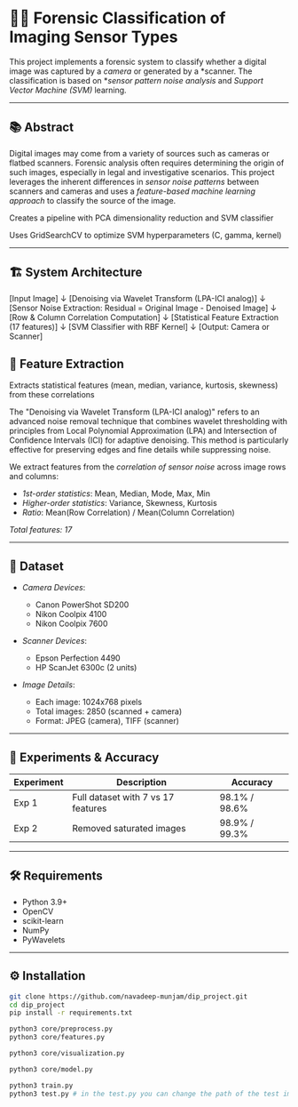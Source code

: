 # 🕵️‍♂️ Forensic Classification of Imaging Sensor Types

This project implements a forensic system to classify whether a digital image was captured by a *camera* or generated by a *scanner. The classification is based on **sensor pattern noise analysis* and *Support Vector Machine (SVM)* learning.

---

## 📚 Abstract

Digital images may come from a variety of sources such as cameras or flatbed scanners. Forensic analysis often requires determining the origin of such images, especially in legal and investigative scenarios. This project leverages the inherent differences in *sensor noise patterns* between scanners and cameras and uses a *feature-based machine learning approach* to classify the source of the image.

Creates a pipeline with PCA dimensionality reduction and SVM classifier

Uses GridSearchCV to optimize SVM hyperparameters (C, gamma, kernel)

---

## 🏗️ System Architecture 
[Input Image]
       ↓
[Denoising via Wavelet Transform (LPA-ICI analog)]
       ↓
[Sensor Noise Extraction: Residual = Original Image - Denoised Image]
       ↓
[Row & Column Correlation Computation]
       ↓
[Statistical Feature Extraction (17 features)]
       ↓
[SVM Classifier with RBF Kernel]
       ↓
[Output: Camera or Scanner]




## 🧠 Feature Extraction
Extracts statistical features (mean, median, variance, kurtosis, skewness) from these correlations

The "Denoising via Wavelet Transform (LPA-ICI analog)" refers to an advanced noise removal technique that combines wavelet thresholding with principles from Local Polynomial Approximation (LPA) and Intersection of Confidence Intervals (ICI) for adaptive denoising. This method is particularly effective for preserving edges and fine details while suppressing noise.


We extract features from the *correlation of sensor noise* across image rows and columns:

- *1st-order statistics*: Mean, Median, Mode, Max, Min  
- *Higher-order statistics*: Variance, Skewness, Kurtosis  
- *Ratio*: Mean(Row Correlation) / Mean(Column Correlation)

*Total features: 17*

---

## 📂 Dataset

- *Camera Devices*:
  - Canon PowerShot SD200
  - Nikon Coolpix 4100
  - Nikon Coolpix 7600

- *Scanner Devices*:
  - Epson Perfection 4490
  - HP ScanJet 6300c (2 units)

- *Image Details*:
  - Each image: 1024x768 pixels
  - Total images: 2850 (scanned + camera)
  - Format: JPEG (camera), TIFF (scanner)

---

## 🧪 Experiments & Accuracy

| Experiment | Description | Accuracy |
|------------|-------------|----------|
| Exp 1 | Full dataset with 7 vs 17 features | 98.1% / 98.6% |
| Exp 2 | Removed saturated images | 98.9% / 99.3% |


---

## 🛠️ Requirements

- Python 3.9+
- OpenCV
- scikit-learn
- NumPy
- PyWavelets

---

## ⚙️ Installation

```bash
git clone https://github.com/navadeep-munjam/dip_project.git
cd dip_project
pip install -r requirements.txt

python3 core/preprocess.py
python3 core/features.py

python3 core/visualization.py

python3 core/model.py

python3 train.py
python3 test.py # in the test.py you can change the path of the test image
```